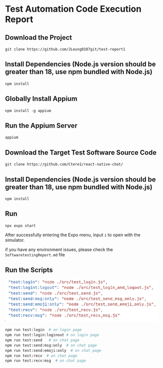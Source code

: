 # Test Automation Code Execution Report

## Download the Project

```
git clone https://github.com/JLeung0107git/test-report1
```

## Install Dependencies (Node.js version should be greater than 18, use npm bundled with Node.js)

```
npm install
```

## Globally Install Appium

```
npm install -g appium
```

## Run the Appium Server

```
appium
```

## Download the Target Test Software Source Code

```
git clone https://github.com/Ctere1/react-native-chat/
```

## Install Dependencies (Node.js version should be greater than 18, use npm bundled with Node.js)

```
npm install
```

## Run

```
npx expo start
```

After successfully entering the Expo menu, input `i` to open with the simulator.

if you have any environment issues, please check the `SoftwaretestingReport.md` file

## Run the Scripts

![](assets/README/1.png)

```sh
npm run test:login  # on login page
npm run test:login:loginout # on login page
npm run test:send   # on chat page
npm run test:send:msg:only  # on chat page
npm run test:send:emoji:only  # on chat page
npm run test:recv  # on chat page
npm run test:recv:msg  # on chat page
```
